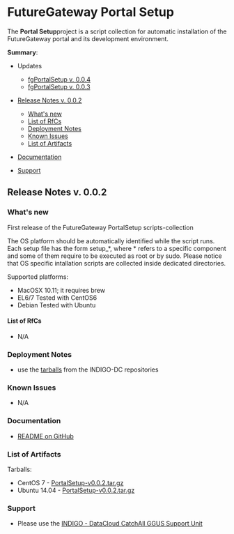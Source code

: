 # FutureGateway Portal Setup
The **Portal Setup**project is a script collection for automatic installation of the FutureGateway portal and its development environment. 

**Summary**:
* Updates
  * [fgPortalSetup v. 0.0.4](https://indigo-dc.gitbooks.io/indigo-datacloud-releases/content/indigo1/second_update_of_indigo-1.html#fg)
  * [fgPortalSetup v. 0.0.3](https://indigo-dc.gitbooks.io/indigo-datacloud-releases/content/indigo1/first_update_of_indigo-1.html#fgps)

* [Release Notes v. 0.0.2](#id1)
  * [What's new](#id2)
  * [List of RfCs](#id3)
  * [Deployment Notes](#id4)
  * [Known Issues](#id5)
  * [List of Artifacts](#id7)
* [Documentation](#id6)
* [Support](#id8)


<a id="id1"></a>
## Release Notes v. 0.0.2

<a id="id2"></a>
### What's new

First release of the FutureGateway PortalSetup scripts-collection

The OS platform should be automatically identified while the script runs. Each setup file has the form setup_*, where * refers to a specific component and some of them require to be executed as root or by sudo. Please notice that OS specific intallation scripts are collected inside dedicated directories.

Supported platforms:
* MacOSX 10.11; it requires brew
* EL6/7 Tested with CentOS6
* Debian Tested with Ubuntu

<a id="id3"></a>
#### List of RfCs 

* N/A

<a id="id4"></a>
### Deployment Notes

* use the [tarballs](id7) from the INDIGO-DC repositories 

<a id="id5"></a>
### Known Issues

* N/A

<a id="id6"></a>
### Documentation

* [README on GitHub](https://github.com/indigo-dc/PortalSetup/blob/master/README.md)

<a id="id7"></a>
### List of Artifacts

Tarballs:
* CentOS 7 - [PortalSetup-v0.0.2.tar.gz](http://repo.indigo-datacloud.eu/repository/indigo/1/centos7/SRPMS/tgz/PortalSetup-v0.0.2.tar.gz)
* Ubuntu 14.04 - [PortalSetup-v0.0.2.tar.gz](http://repo.indigo-datacloud.eu/repository/indigo/1/ubuntu/dists/trusty/main/source/PortalSetup-v0.0.2.tar.gz)


<a id="id8"></a>
### Support

* Please use the [INDIGO - DataCloud CatchAll GGUS Support Unit](
https://wiki.egi.eu/wiki/GGUS:INDIGO_DataCloud_Catch-all_FAQ)

